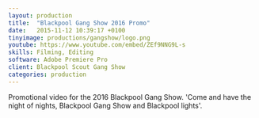 ```yaml
---
layout: production
title:  "Blackpool Gang Show 2016 Promo"
date:   2015-11-12 10:39:17 +0100
tinyimage: productions/gangshow/logo.png
youtube: https://www.youtube.com/embed/ZEf9NNG9L-s
skills: Filming, Editing
software: Adobe Premiere Pro
client: Blackpool Scout Gang Show
categories: production
---
```

<!--The date is in american format, sorry!-->
<!--For the youtube link, copy from the videos page, an example would be 'https://www.youtube.com/embed/rT26VIe_VBQ'-->
<!-- Tinyimage must be 500 x 500 pixels, make background transparent (looks better but optional), url is from the /images directory -->
<!-- Write the description below, no character limit -->

Promotional video for the 2016 Blackpool Gang Show. 'Come and have the night of nights, Blackpool Gang Show and Blackpool lights'.  